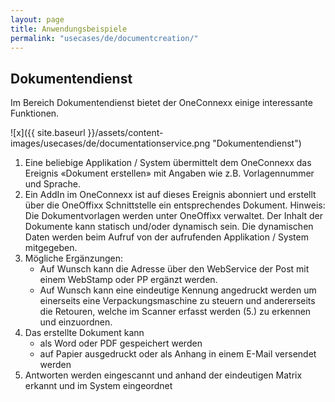 ```yaml
---
layout: page
title: Anwendungsbeispiele
permalink: "usecases/de/documentcreation/"
---
```


## Dokumentendienst 

Im Bereich Dokumentendienst bietet der OneConnexx einige interessante Funktionen.

![x]({{ site.baseurl }}/assets/content-images/usecases/de/documentationservice.png "Dokumentendienst")



1. Eine beliebige Applikation / System übermittelt dem OneConnexx das Ereignis «Dokument erstellen» mit Angaben wie z.B. Vorlagennummer und Sprache.
2. Ein AddIn im OneConnexx ist auf dieses Ereignis abonniert und erstellt über die OneOffixx Schnittstelle ein entsprechendes Dokument. Hinweis: Die Dokumentvorlagen werden unter OneOffixx verwaltet. Der Inhalt der Dokumente kann statisch und/oder dynamisch sein. Die dynamischen Daten werden beim Aufruf von der aufrufenden Applikation / System mitgegeben.
3. Mögliche Ergänzungen:
	* Auf Wunsch kann die Adresse über den WebService der Post mit einem WebStamp oder PP ergänzt werden. 
	* Auf Wunsch kann eine eindeutige Kennung angedruckt werden um einerseits eine Verpackungsmaschine zu steuern und andererseits die Retouren, welche im Scanner erfasst werden (5.) zu erkennen und einzuordnen.
4. Das erstellte Dokument kann
	* als Word oder PDF gespeichert werden
	* auf Papier ausgedruckt oder als Anhang in einem E-Mail versendet werden
5. Antworten werden eingescannt und anhand der eindeutigen Matrix erkannt und im System eingeordnet


